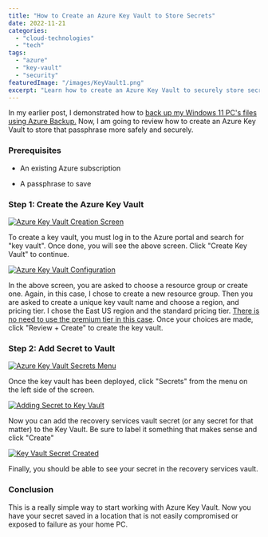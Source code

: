 ```yaml
---
title: "How to Create an Azure Key Vault to Store Secrets"
date: 2022-11-21
categories: 
  - "cloud-technologies"
  - "tech"
tags: 
  - "azure"
  - "key-vault"
  - "security"
featuredImage: "/images/KeyVault1.png"
excerpt: "Learn how to create an Azure Key Vault to securely store secrets and passphrases for your Azure infrastructure."
---
```


In my earlier post, I demonstrated how to [back up my Windows 11 PC's files using Azure Backup.](https://sherifalghali.com/2022/11/15/how-to-backup-a-windows-11-pc-with-azure-backup) Now, I am going to review how to create an Azure Key Vault to store that passphrase more safely and securely.

### Prerequisites

- An existing Azure subscription

- A passphrase to save

### Step 1: Create the Azure Key Vault

[![Azure Key Vault Creation Screen](/images/KeyVault1.png)](/images/KeyVault1.png)

To create a key vault, you must log in to the Azure portal and search for "key vault". Once done, you will see the above screen. Click "Create Key Vault" to continue.

[![Azure Key Vault Configuration](/images/KeyVault2.png)](/images/KeyVault2.png)

In the above screen, you are asked to choose a resource group or create one. Again, in this case, I chose to create a new resource group. Then you are asked to create a unique key vault name and choose a region, and pricing tier. I chose the East US region and the standard pricing tier. [There is no need to use the premium tier in this case](https://learn.microsoft.com/en-us/azure/key-vault/general/overview). Once your choices are made, click "Review + Create" to create the key vault.

### Step 2: Add Secret to Vault

[![Azure Key Vault Secrets Menu](/images/KeyVaultAlt.png)](/images/KeyVaultAlt.png)

Once the key vault has been deployed, click "Secrets" from the menu on the left side of the screen.

[![Adding Secret to Key Vault](/images/KeyVault4.png)](/images/KeyVault4.png)

Now you can add the recovery services vault secret (or any secret for that matter) to the Key Vault. Be sure to label it something that makes sense and click "Create"

[![Key Vault Secret Created](/images/KeyVault5.png)](/images/KeyVault5.png)

Finally, you should be able to see your secret in the recovery services vault.

### Conclusion

This is a really simple way to start working with Azure Key Vault. Now you have your secret saved in a location that is not easily compromised or exposed to failure as your home PC.
